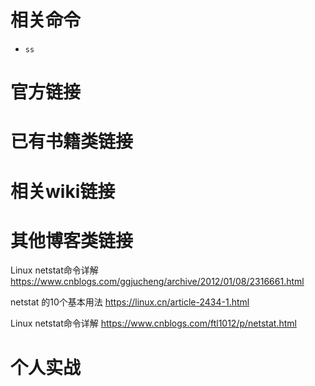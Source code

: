 
# 相关命令

- `ss`

# 官方链接

# 已有书籍类链接

# 相关wiki链接

# 其他博客类链接

Linux netstat命令详解 https://www.cnblogs.com/ggjucheng/archive/2012/01/08/2316661.html

netstat 的10个基本用法 https://linux.cn/article-2434-1.html

Linux netstat命令详解 https://www.cnblogs.com/ftl1012/p/netstat.html

# 个人实战
